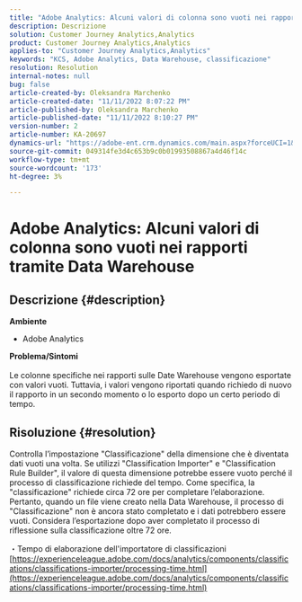 ```yaml
---
title: "Adobe Analytics: Alcuni valori di colonna sono vuoti nei rapporti tramite Data Warehouse"
description: Descrizione
solution: Customer Journey Analytics,Analytics
product: Customer Journey Analytics,Analytics
applies-to: "Customer Journey Analytics,Analytics"
keywords: "KCS, Adobe Analytics, Data Warehouse, classificazione"
resolution: Resolution
internal-notes: null
bug: false
article-created-by: Oleksandra Marchenko
article-created-date: "11/11/2022 8:07:22 PM"
article-published-by: Oleksandra Marchenko
article-published-date: "11/11/2022 8:10:27 PM"
version-number: 2
article-number: KA-20697
dynamics-url: "https://adobe-ent.crm.dynamics.com/main.aspx?forceUCI=1&pagetype=entityrecord&etn=knowledgearticle&id=5c36da70-fc61-ed11-9561-6045bd006b25"
source-git-commit: 049314fe3d4c653b9c0b01993508867a4d46f14c
workflow-type: tm+mt
source-wordcount: '173'
ht-degree: 3%

---
```


# Adobe Analytics: Alcuni valori di colonna sono vuoti nei rapporti tramite Data Warehouse

## Descrizione {#description}

<b>Ambiente</b>
- Adobe Analytics

<b>Problema/Sintomi</b><br> <br>Le colonne specifiche nei rapporti sulle Date Warehouse vengono esportate con valori vuoti. Tuttavia, i valori vengono riportati quando richiedo di nuovo il rapporto in un secondo momento o lo esporto dopo un certo periodo di tempo.

## Risoluzione {#resolution}


Controlla l’impostazione &quot;Classificazione&quot; della dimensione che è diventata dati vuoti una volta. Se utilizzi &quot;Classification Importer&quot; e &quot;Classification Rule Builder&quot;, il valore di questa dimensione potrebbe essere vuoto perché il processo di classificazione richiede del tempo. Come specifica, la &quot;classificazione&quot; richiede circa 72 ore per completare l’elaborazione. Pertanto, quando un file viene creato nella Data Warehouse, il processo di &quot;Classificazione&quot; non è ancora stato completato e i dati potrebbero essere vuoti. Considera l’esportazione dopo aver completato il processo di riflessione sulla classificazione oltre 72 ore.

・Tempo di elaborazione dell&#39;importatore di classificazioni
[https://experienceleague.adobe.com/docs/analytics/components/classifications/classifications-importer/processing-time.html](https://experienceleague.adobe.com/docs/analytics/components/classifications/classifications-importer/processing-time.html)
